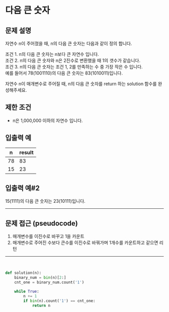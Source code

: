 # 다음 큰 숫자

## 문제 설명

자연수 n이 주어졌을 때, n의 다음 큰 숫자는 다음과 같이 정의 합니다.<br>

조건 1. n의 다음 큰 숫자는 n보다 큰 자연수 입니다.<br>
조건 2. n의 다음 큰 숫자와 n은 2진수로 변환했을 때 1의 갯수가 같습니다.<br>
조건 3. n의 다음 큰 숫자는 조건 1, 2를 만족하는 수 중 가장 작은 수 입니다.<br>
예를 들어서 78(1001110)의 다음 큰 숫자는 83(1010011)입니다.<br>

자연수 n이 매개변수로 주어질 때, n의 다음 큰 숫자를 return 하는 solution 함수를 완성해주세요.

## 제한 조건

- n은 1,000,000 이하의 자연수 입니다.

## 입출력 예

|n|result|
|---|---|
|78|83|
|15|23|

## 입출력 예#2
15(1111)의 다음 큰 숫자는 23(10111)입니다.

---

## 문제 접근 (pseudocode)
1. 매개변수를 이진수로 바꾸고 1을 카운트
2. 매개변수로 주어진 수보다 큰수를 이진수로 바꿔가며 1개수를 카운트하고 같으면 리턴

---

<br>

```python
def solution(n):
    binary_num = bin(n)[2:]
    cnt_one = binary_num.count('1')

    while True:
        n += 1
        if bin(n).count('1') == cnt_one:
            return n
```